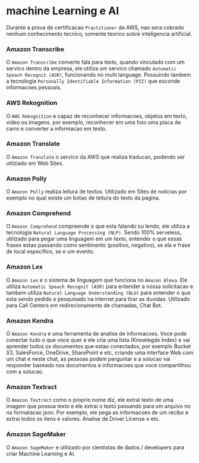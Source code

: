 # machine Learning e AI
Durante a prova de certificacao `Practitioner` da AWS, nao sera cobrado nenhum conhecimento tecnico, somente teorico sobre inteligencia artificial.

### Amazon Transcribe
O `Amazon Transcribe` converte fala para texto, quando vinculado com um servico dentro da empresa, ele utiliza um servico chamado `Automatic Speach Recognit (ASR)`, funcionando no multi language. Possuindo tambem a tecnologia `Personally Identifiable Information (PII)` que esconde informacoes pessoais.


### AWS Rekognition
O `AWS Rekognition` e capaz de reconhecer informacoes, objetos em texto, video ou imagens. por exemplo, reconhecer em uma foto uma placa de carro e converter a informacao em texto.


### Amazon Translate
O `Amazon Translate` o servico da AWS que realiza traducao, podendo ser utilziado em Web Sites.


### Amazon Polly
O `Amazon Polly` realiza leitura de textos. Utilizado em Sites de noticias por exemplo no qual existe um botao de leitura do texto da pagina.


### Amazon Comprehend
O `Amazon Comprehend` compreende o que esta falando ou lendo, ele utiliza a tecnologia `Natural Language Processing (NLP)`. Sendo 100% serveless, utilizado para pegar uma linguagem em um texto, entender o que essas frases estao passando como sentimento (positivo, negativo), se ela e frase de local especifico, se e um evento.


### Amazon Lex
O `Amazon Lex` e o sistema de linguagem que funciona no `Amazon Alexa`. Ele utiliza `Automatic Speach Recognit (ASR)` para entender a nossa solicitacao e tambem utiliza `Natural Language Understanding (NLU)` para entender o que esta sendo pedido e pesquisado na internet para tirar as duvidas. Utilizado para Call Centers em redirecionamento de chamadas, Chat Bot.


### Amazon Kendra
O `Amazon Kendra` e uma ferramenta de analise de informacoes. Voce pode conectar tudo o que voce quer e ele cria uma lista (Knowlegde Index) e vai aprender todos os documentos que estao conectados, por exemplo Bucket S3, SalesForce, OneDrive, SharePoint e etc, criando uma interface Web com um chat e neste chat, as pessoas podem perguntar e a solucao vai responder baseado nos documentos e informacoes que voce compartilhou com a solucao.

### Amazon Textract
O `Amazon Textract` como o proprio nome diz, ele extrai texto de uma imagem que possua texto e ele extrai o texto passando para um arquivo no na formatacao json. Por exemplo, ele pega as informacoes de um recibo e extrai todos os itens e valores. Analise de Driver License e etc.


### Amazon SageMaker
O `Amazon SageMaker` e utilizado por cientistas de dados / developers para criar Machine Learning e AI.